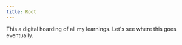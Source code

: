 ```yaml
---
title: Root
---
```


This a digital hoarding of all my learnings. Let's see where this goes eventually.
